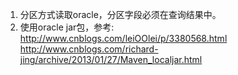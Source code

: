 1. 分区方式读取oracle，分区字段必须在查询结果中。
2. 使用oracle jar包，参考:
 http://www.cnblogs.com/leiOOlei/p/3380568.html
 http://www.cnblogs.com/richard-jing/archive/2013/01/27/Maven_localjar.html
